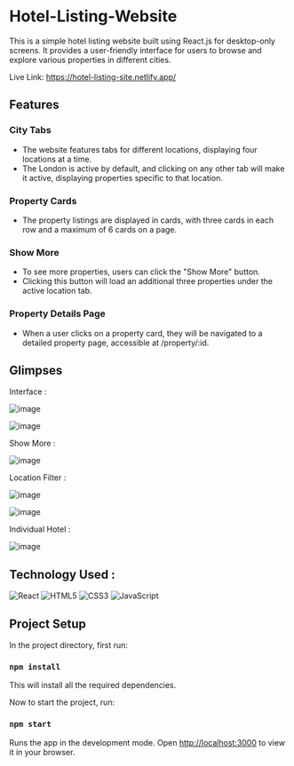 # Hotel-Listing-Website
This is a simple hotel listing website built using React.js for desktop-only screens. It provides a user-friendly interface for users to browse and explore various properties in different cities. 

Live Link: https://hotel-listing-site.netlify.app/

## Features
### City Tabs
- The website features tabs for different locations, displaying four locations at a time.
- The London is active by default, and clicking on any other tab will make it active, displaying properties specific to that location.

### Property Cards
- The property listings are displayed in cards, with three cards in each row and a maximum of 6 cards on a page.

### Show More
- To see more properties, users can click the "Show More" button.
- Clicking this button will load an additional three properties under the active location tab.

### Property Details Page
- When a user clicks on a property card, they will be navigated to a detailed property page, accessible at /property/:id.
  
  
## Glimpses
Interface : 

![image](https://github.com/kartikk1/Hotel-Listing-Website/assets/79582204/bf3d893c-b7ae-465c-99b8-2543568b310c)

![image](https://github.com/kartikk1/Hotel-Listing-Website/assets/79582204/88b6b03a-14ae-4b48-a46d-c1cdce83f40d)

Show More : 

![image](https://github.com/kartikk1/Hotel-Listing-Website/assets/79582204/fe23973a-b144-4d96-9d88-ad22249be784)

Location Filter : 

![image](https://github.com/kartikk1/Hotel-Listing-Website/assets/79582204/044907c2-02ac-43a6-862c-8a2901b46d70)

![image](https://github.com/kartikk1/Hotel-Listing-Website/assets/79582204/525ca5b3-3031-4193-9664-674d91f0a52a)

Individual Hotel :

![image](https://github.com/kartikk1/Hotel-Listing-Website/assets/79582204/adb039b8-865d-4950-8439-17de9d189c22)

## Technology Used :
![React](https://img.shields.io/badge/React-%23404d59.svg?style=for-the-badge&logo=react&logoColor=%2361DAFB) ![HTML5](https://img.shields.io/badge/html5-%23E34F26.svg?style=for-the-badge&logo=html5&logoColor=white) ![CSS3](https://img.shields.io/badge/css3-%231572B6.svg?style=for-the-badge&logo=css3&logoColor=white) ![JavaScript](https://img.shields.io/badge/javascript-%23323330.svg?style=for-the-badge&logo=javascript&logoColor=%23F7DF1E)

## Project Setup

In the project directory, first run:

### `npm install`

This will install all the required dependencies. 

Now to start the project, run:
### `npm start`
Runs the app in the development mode.
Open [http://localhost:3000](http://localhost:3000) to view it in your browser.
